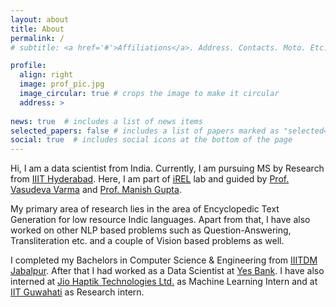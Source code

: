 ```yaml
---
layout: about
title: About
permalink: /
# subtitle: <a href='#'>Affiliations</a>. Address. Contacts. Moto. Etc.

profile:
  align: right
  image: prof_pic.jpg
  image_circular: true # crops the image to make it circular
  address: >
      
news: true  # includes a list of news items
selected_papers: false # includes a list of papers marked as "selected={true}"
social: true  # includes social icons at the bottom of the page
---
```


Hi, I am a data scientist from India. Currently, I am pursuing MS by Research from [IIIT Hyderabad](https://iiit.ac.in). Here, I am part of [iREL](https://irel.iiit.ac.in/) lab and guided by [Prof. Vasudeva Varma](https://irel.iiit.ac.in/vasu/) and [Prof. Manish Gupta](https://sites.google.com/view/manishg/).

My primary area of research lies in the area of Encyclopedic Text Generation for low resource Indic languages. Apart from that, I have also worked on other NLP based problems such as Question-Answering, Transliteration etc. and a couple of Vision based problems as well.

I completed my Bachelors in Computer Science & Engineering from [IIITDM Jabalpur](https://iiitdmj.ac.in). After that I had worked as a Data Scientist at [Yes Bank](https://yesbank.in). I have also interned at [Jio Haptik Technologies Ltd.](https://haptik.ai) as Machine Learning Intern and at [IIT Guwahati](https://iitg.ac.in) as Research intern. 